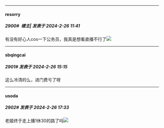 ﻿
*****

####  resorry  
##### 2900#         楼主| 发表于 2024-2-26 11:41

有没有好心人cos一下公务员，我真是想看直播不行了<img src="https://static.saraba1st.com/image/smiley/face2017/138.png" referrerpolicy="no-referrer">


*****

####  sbqingcai  
##### 2901#       发表于 2024-2-26 15:15

这么冷清的么，进门费亏了呀


*****

####  usoda  
##### 2902#       发表于 2024-2-26 17:33

老姬终于走上播1休30的路了吗<img src="https://static.saraba1st.com/image/smiley/face2017/261.png" referrerpolicy="no-referrer">

